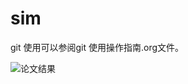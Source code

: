 # sim

git 使用可以参阅git 使用操作指南.org文件。

![论文结果](https://user-images.githubusercontent.com/88083917/127305818-b720c819-08ab-42ae-bac2-ccd8d21ab0e1.png)
